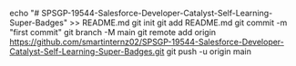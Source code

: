 echo "# SPSGP-19544-Salesforce-Developer-Catalyst-Self-Learning-Super-Badges" >> README.md
git init
git add README.md
git commit -m "first commit"
git branch -M main
git remote add origin https://github.com/smartinternz02/SPSGP-19544-Salesforce-Developer-Catalyst-Self-Learning-Super-Badges.git
git push -u origin main
